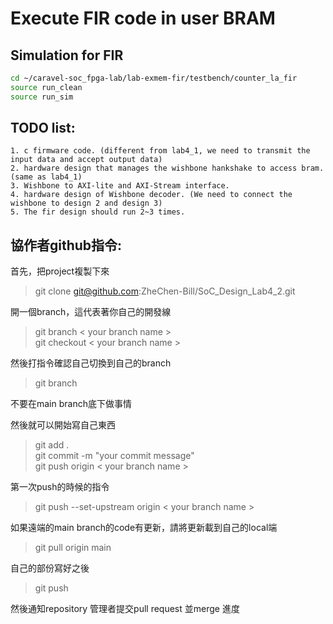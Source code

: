 # Execute FIR code in user BRAM

## Simulation for FIR
```sh
cd ~/caravel-soc_fpga-lab/lab-exmem-fir/testbench/counter_la_fir
source run_clean
source run_sim
```

## TODO list:
```
1. c firmware code. (different from lab4_1, we need to transmit the input data and accept output data)
2. hardware design that manages the wishbone hankshake to access bram. (same as lab4_1)
3. Wishbone to AXI-lite and AXI-Stream interface.
4. hardware design of Wishbone decoder. (We need to connect the wishbone to design 2 and design 3)
5. The fir design should run 2~3 times.  
```

## 協作者github指令:

首先，把project複製下來
> git clone git@github.com:ZheChen-Bill/SoC_Design_Lab4_2.git

開一個branch，這代表著你自己的開發線

>git branch < your branch name >\
>git checkout < your branch name >

然後打指令確認自己切換到自己的branch

>git branch

不要在main branch底下做事情

然後就可以開始寫自己東西

>git add . \
>git commit -m "your commit message" \
>git push origin < your branch name >

第一次push的時候的指令
> git push --set-upstream origin < your branch name >

如果遠端的main branch的code有更新，請將更新載到自己的local端

>git pull origin main

自己的部份寫好之後
>git push

然後通知repository 管理者提交pull request 並merge 進度

